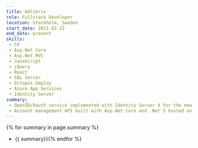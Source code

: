 ```yaml
---
title: Adlibris
role: Fullstack Developer
location: Stockholm, Sweden
start_date: 2021-02-22
end_date: present
skills: 
 - C#
 - Asp.Net Core
 - Asp.Net MVC
 - JavaScript
 - jQuery
 - React
 - SQL Server
 - Octopus Deploy
 - Azure App Services
 - Identity Server
summary: 
 - OpenID/Oauth service implemented with Identity Server 4 for the new Adlibris app currently in development.
 - Account management API built with Asp.Net Core and .Net 5 hosted on Azure. 
---
```

{% for summary in page.summary %}
* {{ summary}}{% endfor %}
<!--more-->